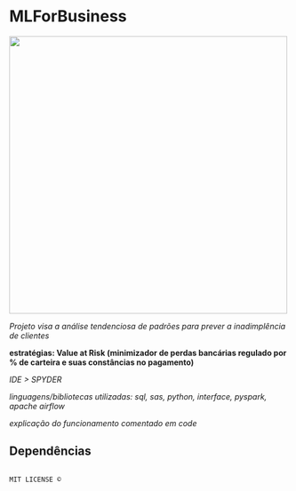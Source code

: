 # MLForBusiness


<img src="https://github.com/user-attachments/assets/83be0840-c5d7-4b49-929e-47087bb2d48f" width="500"/>


*Projeto visa a análise tendenciosa de padrões para prever a inadimplência de clientes*

**estratégias: Value at Risk (minimizador de perdas bancárias regulado por % de carteira e suas constâncias no pagamento)**

*IDE > SPYDER*

*linguagens/bibliotecas utilizadas: sql, sas, python, interface, pyspark, apache airflow*

*explicação do funcionamento comentado em code*

## Dependências

```bash

MIT LICENSE ©
